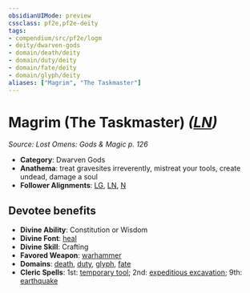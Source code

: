 ```yaml
---
obsidianUIMode: preview
cssclass: pf2e,pf2e-deity
tags:
- compendium/src/pf2e/logm
- deity/dwarven-gods
- domain/death/deity
- domain/duty/deity
- domain/fate/deity
- domain/glyph/deity
aliases: ["Magrim", "The Taskmaster"]
---
```

# Magrim (The Taskmaster) *([LN](/rules/traits/lawful-neutral-b1.md))*  
*Source: Lost Omens: Gods & Magic p. 126*  

- **Category**: Dwarven Gods
- **Anathema**: treat gravesites irreverently, mistreat your tools, create undead, damage a soul
- **Follower Alignments**: [LG](/rules/traits/lawful-goo-b1.md), [LN](/rules/traits/lawful-neutral-b1.md), [N](/rules/traits/neutral-b1.md)

## Devotee benefits

- **Divine Ability**: Constitution or Wisdom
- **Divine Font**: [heal](/compendium/spells/heal.md)
- **Divine Skill**: Crafting
- **Favored Weapon**: [warhammer](/compendium/equipment/items/warhammer.md)
- **Domains**: [death](/compendium/setting/domains.md#Death), [duty](/compendium/setting/domains.md#Duty), [glyph](/compendium/setting/domains.md#Glyph), [fate](/compendium/setting/domains.md#Fate)
- **Cleric Spells**: 1st: [temporary tool](/compendium/spells/temporary-tool-logm.md); 2nd: [expeditious excavation](/compendium/spells/expeditious-excavation-logm.md); 9th: [earthquake](/compendium/spells/earthquake.md)